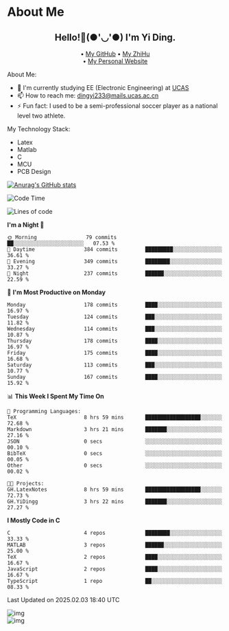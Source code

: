 # About Me

<h2 style="text-align:center;"> Hello!👋(●'◡'●) I'm Yi Ding.</h2>

<div style="text-align:center;">
  • <a href="https://github.com/YiDingg">My GitHub</a>
  • <a href="https://www.zhihu.com/people/YiDingg">My ZhiHu</a><br>
  • <a href="https://yidingg.github.io/YiDingg">My Personal Website</a><br>
</div>

About Me:
- 🔭 I'm currently studying EE (Electronic Engineering) at [UCAS](https://www.ucas.ac.cn/)
- 📫 How to reach me: dingyi233@mails.ucas.ac.cn
- ⚡ Fun fact: I used to be a semi-professional soccer player as a national level two athlete.

My Technology Stack:
- Latex
- Matlab
- C
- MCU
- PCB Design

[![Anurag's GitHub stats](https://github-readme-stats.vercel.app/api?username=YiDingg)](https://github.com/anuraghazra/github-readme-stats)

<!--START_SECTION:waka-->
![Code Time](http://img.shields.io/badge/Code%20Time-909%20hrs%2025%20mins-blue)

![Lines of code](https://img.shields.io/badge/From%20Hello%20World%20I%27ve%20Written-742.8%20thousand%20lines%20of%20code-blue)

**I'm a Night 🦉** 

```text
🌞 Morning                79 commits          ██░░░░░░░░░░░░░░░░░░░░░░░   07.53 % 
🌆 Daytime                384 commits         █████████░░░░░░░░░░░░░░░░   36.61 % 
🌃 Evening                349 commits         ████████░░░░░░░░░░░░░░░░░   33.27 % 
🌙 Night                  237 commits         ██████░░░░░░░░░░░░░░░░░░░   22.59 % 
```
📅 **I'm Most Productive on Monday** 

```text
Monday                   178 commits         ████░░░░░░░░░░░░░░░░░░░░░   16.97 % 
Tuesday                  124 commits         ███░░░░░░░░░░░░░░░░░░░░░░   11.82 % 
Wednesday                114 commits         ███░░░░░░░░░░░░░░░░░░░░░░   10.87 % 
Thursday                 178 commits         ████░░░░░░░░░░░░░░░░░░░░░   16.97 % 
Friday                   175 commits         ████░░░░░░░░░░░░░░░░░░░░░   16.68 % 
Saturday                 113 commits         ███░░░░░░░░░░░░░░░░░░░░░░   10.77 % 
Sunday                   167 commits         ████░░░░░░░░░░░░░░░░░░░░░   15.92 % 
```


📊 **This Week I Spent My Time On** 

```text
💬 Programming Languages: 
TeX                      8 hrs 59 mins       ██████████████████░░░░░░░   72.68 % 
Markdown                 3 hrs 21 mins       ███████░░░░░░░░░░░░░░░░░░   27.16 % 
JSON                     0 secs              ░░░░░░░░░░░░░░░░░░░░░░░░░   00.10 % 
BibTeX                   0 secs              ░░░░░░░░░░░░░░░░░░░░░░░░░   00.05 % 
Other                    0 secs              ░░░░░░░░░░░░░░░░░░░░░░░░░   00.02 % 

🐱‍💻 Projects: 
GH.LatexNotes            8 hrs 59 mins       ██████████████████░░░░░░░   72.73 % 
GH.YiDingg               3 hrs 22 mins       ███████░░░░░░░░░░░░░░░░░░   27.27 % 
```

**I Mostly Code in C** 

```text
C                        4 repos             ████████░░░░░░░░░░░░░░░░░   33.33 % 
MATLAB                   3 repos             ██████░░░░░░░░░░░░░░░░░░░   25.00 % 
TeX                      2 repos             ████░░░░░░░░░░░░░░░░░░░░░   16.67 % 
JavaScript               2 repos             ████░░░░░░░░░░░░░░░░░░░░░   16.67 % 
TypeScript               1 repo              ██░░░░░░░░░░░░░░░░░░░░░░░   08.33 % 
```




 Last Updated on 2025.02.03 18:40 UTC
<!--END_SECTION:waka-->

<!-- Coding activity over the last year -->
<div class='center'><img src='https://wakatime.com/share/@YiDingg/260601e0-8e46-41ab-9832-d4d0ae5fd0bd.svg' alt='img'/></div>

<!-- Languages over the last year -->
<div class='center'><img src='https://wakatime.com/share/@YiDingg/99546fa3-4cc3-4808-ab6e-13f38e27aba1.svg' alt='img'/></div>
